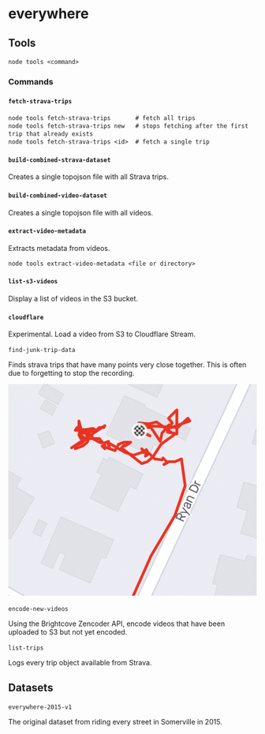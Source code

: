# everywhere

## Tools

```
node tools <command>
```

### Commands

#### `fetch-strava-trips`

```shell
node tools fetch-strava-trips       # fetch all trips
node tools fetch-strava-trips new   # stops fetching after the first trip that already exists
node tools fetch-strava-trips <id>  # fetch a single trip
```

#### `build-combined-strava-dataset`

Creates a single topojson file with all Strava trips.

#### `build-combined-video-dataset`

Creates a single topojson file with all videos.

#### `extract-video-metadata`

Extracts metadata from videos.

```shell
node tools extract-video-metadata <file or directory>
```

#### `list-s3-videos`

Display a list of videos in the S3 bucket.

#### `cloudflare`

Experimental. Load a video from S3 to Cloudflare Stream.

`find-junk-trip-data`

Finds strava trips that have many points very close together. This is often due to forgetting to stop the recording.

![forgot](docs/forgot-to-stop-trip.png)

`encode-new-videos`

Using the Brightcove Zencoder API, encode videos that have been uploaded to S3 but not yet encoded.

`list-trips`

Logs every trip object available from Strava.

## Datasets

`everywhere-2015-v1`

The original dataset from riding every street in Somerville in 2015.

```

```
